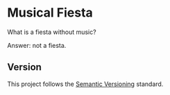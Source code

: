 # Musical Fiesta

What is a fiesta without music? 

Answer: not a fiesta.

## Version

This project follows the [Semantic Versioning](https://semver.org/) standard.
